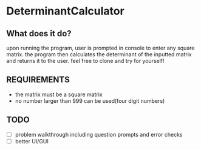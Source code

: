 # DeterminantCalculator

## What does it do?
upon running the program, user is prompted in console to enter any square matrix. the program then calculates the determinant of the inputted matrix and
returns it to the user. feel free to clone and try for yourself!

## REQUIREMENTS
- the matrix must be a square matrix
- no number larger than 999 can be used(four digit numbers)

## TODO
- [ ] problem walkthrough including question prompts and error checks
- [ ] better UI/GUI
